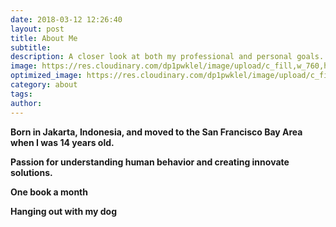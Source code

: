 ```yaml
---
date: 2018-03-12 12:26:40
layout: post
title: About Me
subtitle: 
description: A closer look at both my professional and personal goals.
image: https://res.cloudinary.com/dp1pwklel/image/upload/c_fill,w_760,h_399/v1724221128/catucr_epguol.jpg
optimized_image: https://res.cloudinary.com/dp1pwklel/image/upload/c_fill,w_380,h_200/v1724221128/catucr_epguol.jpg
category: about
tags:
author: 
---
```


**Born in Jakarta, Indonesia, and moved to the San Francisco Bay Area when I was 14 years old.**

**Passion for understanding human behavior and creating innovate solutions.**

**One book a month**

**Hanging out with my dog**
